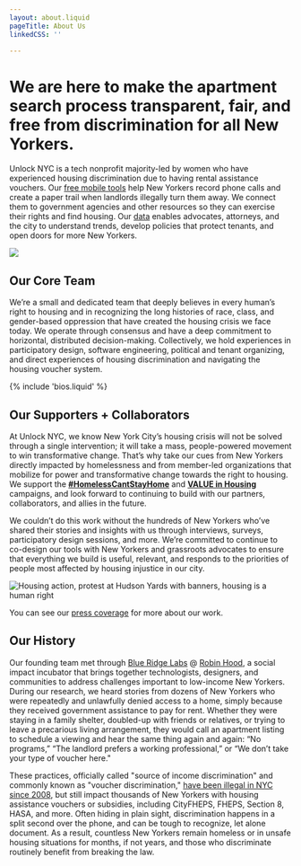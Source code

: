```yaml
---
layout: about.liquid
pageTitle: About Us
linkedCSS: ''

---
```

# We are here to make the apartment search process transparent, fair, and free from discrimination for all New Yorkers.

Unlock NYC is a tech nonprofit majority-led by women who have experienced housing discrimination due to having rental assistance vouchers. Our [free mobile tools](weunlock.nyc/start) help New Yorkers record phone calls and create a paper trail when landlords illegally turn them away. We connect them to government agencies and other resources so they can exercise their rights and find housing. Our [data](https://weunlock.nyc/soi-report/) enables advocates, attorneys, and the city to understand trends, develop policies that protect tenants, and open doors for more New Yorkers.

![](https://raw.githubusercontent.com/mab253/unlock-nyc-web/main/uploads/unlock-team_cropped.jpg)

## Our Core Team

We’re a small and dedicated team that deeply believes in every human’s right to housing and in recognizing the long histories of race, class, and gender-based oppression that have created the housing crisis we face today. We operate through consensus and have a deep commitment to horizontal, distributed decision-making. Collectively, we hold experiences in participatory design, software engineering, political and tenant organizing, and direct experiences of housing discrimination and navigating the housing voucher system.

{% include 'bios.liquid' %}

## Our Supporters + Collaborators

At Unlock NYC, we know New York City’s housing crisis will not be solved through a single intervention; it will take a mass, people-powered movement to win transformative change. That’s why take our cues from New Yorkers directly impacted by homelessness and from member-led organizations that mobilize for power and transformative change towards the right to housing. We support the [**#HomelessCantStayHome**](https://www.homelesscantstayhome.org/) and [**VALUE in Housing**](https://www.stopsidnyc.com/) campaigns, and look forward to continuing to build with our partners, collaborators, and allies in the future.

We couldn’t do this work without the hundreds of New Yorkers who’ve shared their stories and insights with us through interviews, surveys, participatory design sessions, and more. We’re committed to continue to co-design our tools with New Yorkers and grassroots advocates to ensure that everything we build is useful, relevant, and responds to the priorities of people most affected by housing injustice in our city.

![Housing action, protest at Hudson Yards with banners, housing is a human right](https://raw.githubusercontent.com/mab253/unlock-nyc-web/main/uploads/housing_action.jpg "Housing action")

You can see our [press coverage](/press) for more about our work.

## Our History

Our founding team met through [Blue Ridge Labs](https://labs.robinhood.org/ "Blue Ridge Labs") @ [Robin Hood](https://www.robinhood.org/ "Robin Hood"), a social impact incubator that brings together technologists, designers, and communities to address challenges important to low-income New Yorkers. During our research, we heard stories from dozens of New Yorkers who were repeatedly and unlawfully denied access to a home, simply because they received government assistance to pay for rent. Whether they were staying in a family shelter, doubled-up with friends or relatives, or trying to leave a precarious living arrangement, they would call an apartment listing to schedule a viewing and hear the same thing again and again: “No programs,” “The landlord prefers a working professional,” or “We don’t take your type of voucher here."

These practices, officially called "source of income discrimination" and commonly known as "voucher discrimination," [have been illegal in NYC since 2008](https://www1.nyc.gov/site/cchr/law/source-of-income.page "Source of Income Discrimination"), but still impact thousands of New Yorkers with housing assistance vouchers or subsidies, including CityFHEPS, FHEPS, Section 8, HASA, and more. Often hiding in plain sight, discrimination happens in a split second over the phone, and can be tough to recognize, let alone document. As a result, countless New Yorkers remain homeless or in unsafe housing situations for months, if not years, and those who discriminate routinely benefit from breaking the law.